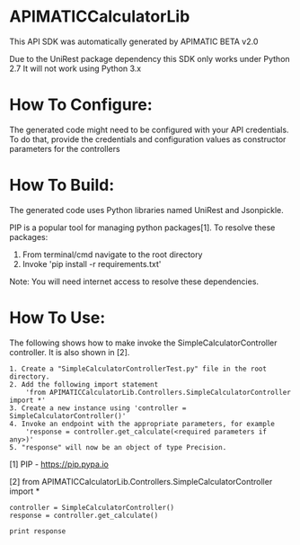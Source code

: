 APIMATICCalculatorLib
=================
This API SDK was automatically generated by APIMATIC BETA v2.0

Due to the UniRest package dependency this SDK only works under Python 2.7
It will not work using Python 3.x

How To Configure:
=================
The generated code might need to be configured with your API credentials. To do that,
provide the credentials and configuration values as constructor parameters for the controllers

How To Build: 
=============
The generated code uses Python libraries named UniRest and Jsonpickle. 

PIP is a popular tool for managing python packages[1].
To resolve these packages:
1) From terminal/cmd navigate to the root directory
2) Invoke 'pip install -r requirements.txt'

Note: You will need internet access to resolve these dependencies.

How To Use:
===========
The following shows how to make invoke the SimpleCalculatorController controller.
It is also shown in [2].

    1. Create a "SimpleCalculatorControllerTest.py" file in the root directory.
    2. Add the following import statement 
        'from APIMATICCalculatorLib.Controllers.SimpleCalculatorController import *'
    3. Create a new instance using 'controller = SimpleCalculatorController()'
    4. Invoke an endpoint with the appropriate parameters, for example
        'response = controller.get_calculate(<required parameters if any>)'
    5. "response" will now be an object of type Precision.

[1] PIP - https://pip.pypa.io

[2] from APIMATICCalculatorLib.Controllers.SimpleCalculatorController import *

	controller = SimpleCalculatorController()
    response = controller.get_calculate()

    print response
